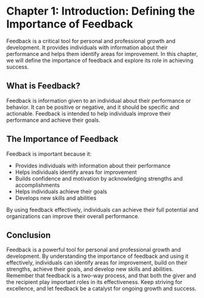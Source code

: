 Chapter 1: Introduction: Defining the Importance of Feedback
============================================================

Feedback is a critical tool for personal and professional growth and development. It provides individuals with information about their performance and helps them identify areas for improvement. In this chapter, we will define the importance of feedback and explore its role in achieving success.

What is Feedback?
-----------------

Feedback is information given to an individual about their performance or behavior. It can be positive or negative, and it should be specific and actionable. Feedback is intended to help individuals improve their performance and achieve their goals.

The Importance of Feedback
--------------------------

Feedback is important because it:

* Provides individuals with information about their performance
* Helps individuals identify areas for improvement
* Builds confidence and motivation by acknowledging strengths and accomplishments
* Helps individuals achieve their goals
* Develops new skills and abilities

By using feedback effectively, individuals can achieve their full potential and organizations can improve their overall performance.

Conclusion
----------

Feedback is a powerful tool for personal and professional growth and development. By understanding the importance of feedback and using it effectively, individuals can identify areas for improvement, build on their strengths, achieve their goals, and develop new skills and abilities. Remember that feedback is a two-way process, and that both the giver and the recipient play important roles in its effectiveness. Keep striving for excellence, and let feedback be a catalyst for ongoing growth and success.
